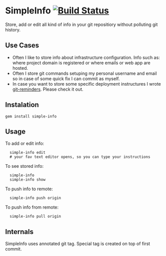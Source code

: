SimpleInfo [![Build Status](https://travis-ci.org/kubenstein/simple-info.png?branch=master)](https://travis-ci.org/kubenstein/simple-info)
=============

Store, add or edit all kind of info in your git repositiory without polluting git history.

Use Cases
---------

- Often I like to store info about infrastructure configuration. Info such as: where project domain is registered or where emails or web app are hosted.
- Often I store git commands setuping my personal username and email so in case of some quick fix I can commit as myself.
- In case you want to store some specific deployment instructures I wrote [git-reminders](https://github.com/kubenstein/git-reminders). Please check it out.

Instalation
---------

```
gem install simple-info
```

Usage
---------
To add or edit info:

```
  simple-info edit
  # your fav text editor opens, so you can type your instructions
```

To see stored info:

```
  simple-info
  simple-info show
```

To push info to remote:

```
  simple-info push origin
```

To push info from remote:

```
  simple-info pull origin
```

Internals
---------
SimpleInfo uses annotated git tag. Special tag is created on top of first commit.
